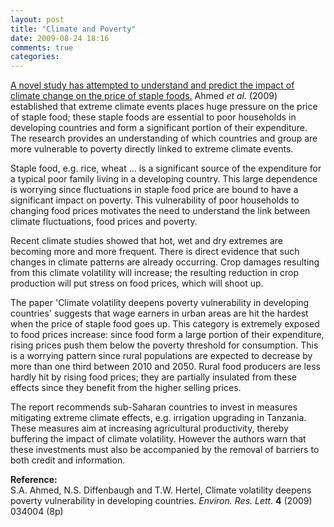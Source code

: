 ```yaml
---
layout: post
title: "Climate and Poverty"
date: 2009-08-24 18:16
comments: true
categories: 
---
```

[A novel study has attempted to understand and predict the impact of climate change on the price of staple foods.](http://www.iop.org/EJ/abstract/1748-9326/4/3/034004) Ahmed *et al.* (2009) established that extreme climate events places huge pressure on the price of staple food; these staple foods are essential to poor households in developing countries and form a significant portion of their expenditure. The research provides an understanding of which countries and group are more vulnerable to poverty directly linked to extreme climate events.
<!--more-->
Staple food, e.g. rice, wheat ... is a significant source of the expenditure for a typical poor family living in a developing country. This large dependence is worrying since fluctuations in staple food price are bound to have a significant impact on poverty. This vulnerability of poor households to changing food prices motivates the need to understand the link between climate fluctuations, food prices and poverty.

Recent climate studies showed that hot, wet and dry extremes are becoming more and more frequent. There is direct evidence that such changes in climate patterns are already occurring. Crop damages resulting from this climate volatility will increase; the resulting reduction in crop production will put stress on food prices, which will shoot up.

The paper 'Climate volatility deepens poverty vulnerability in developing countries' suggests that wage earners in urban areas are hit the hardest when the price of staple food goes up. This category is extremely exposed to food prices increase: since food form a large portion of their expenditure, rising prices push them below the poverty threshold for consumption. This is a worrying pattern since rural populations are expected to decrease by more than one third between 2010 and 2050. Rural food producers are less hardly hit by rising food prices; they are partially insulated from these effects since they benefit from the higher selling prices.

The report recommends sub-Saharan countries to invest in measures mitigating extreme climate effects, e.g. irrigation upgrading in Tanzania. These measures aim at increasing agricultural productivity, thereby buffering the impact of climate volatility. However the authors warn that these investments must also be accompanied by the removal of barriers to both credit and information.

**Reference:**  
S.A. Ahmed, N.S. Diffenbaugh and T.W. Hertel, Climate volatility deepens poverty vulnerability in developing countries. *Environ. Res. Lett.* **4** (2009) 034004 (8p)
